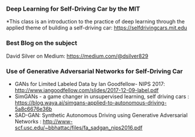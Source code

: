 ### Deep Learning for Self-Driving Car by the MIT 
*This class is an introduction to the practice of deep learning through the applied theme of building a self-driving car: 
https://selfdrivingcars.mit.edu

### Best Blog on the subject 
David Silver on Medium: https://medium.com/@dsilver829

### Use of Generative Adversarial Networks for Self-Driving Car 
* GANs for Limited Labeled Data by Ian Goodfellow- NIPS 2017: http://www.iangoodfellow.com/slides/2017-12-09-label.pdf
* SimGANs - a game changer in unsupervised learning, self driving cars : https://blog.waya.ai/simgans-applied-to-autonomous-driving-5a8c6676e36b
* SAD-GAN: Synthetic Autonomous Driving using Generative Adversarial Networks : http://www-scf.usc.edu/~bbhattac/files/fa_sadgan_nips2016.pdf

